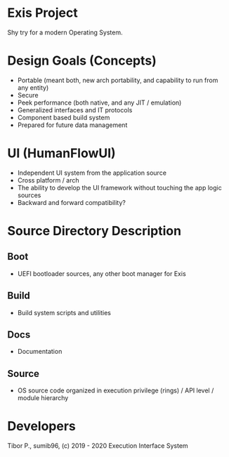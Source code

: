 # Exis Project
Shy try for a modern Operating System.

# Design Goals (Concepts)
- Portable (meant both, new arch portability, and capability to run from any entity)
- Secure
- Peek performance (both native, and any JIT / emulation)
- Generalized interfaces and IT protocols
- Component based build system
- Prepared for future data management

# UI (HumanFlowUI)
- Independent UI system from the application source
- Cross platform / arch
- The ability to develop the UI framework without touching the app logic sources
- Backward and forward compatibility?

# Source Directory Description
## Boot
- UEFI bootloader sources, any other boot manager for Exis
## Build
- Build system scripts and utilities
## Docs
- Documentation
## Source
- OS source code organized in execution privilege (rings) / API level / module hierarchy

# Developers
Tibor P., sumib96, (c) 2019 - 2020
Execution Interface System
